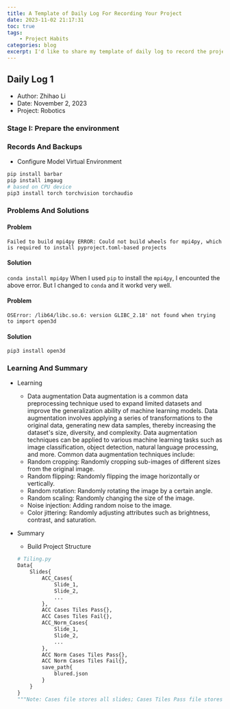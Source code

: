 ```yaml
---
title: A Template of Daily Log For Recording Your Project
date: 2023-11-02 21:17:31
toc: true
tags:
    - Project Habits
categories: blog
excerpt: I'd like to share my template of daily log to record the project with you.
---
```

## Daily Log 1

+ Author: Zhihao Li
+ Date: November 2, 2023
+ Project: Robotics

### Stage I: Prepare the environment

### Records And Backups

+ Configure Model Virtual Environment

```python
pip install barbar
pip install imgaug
# based on CPU device
pip3 install torch torchvision torchaudio
```

### Problems And Solutions

#### Problem

`Failed to build mpi4py ERROR: Could not build wheels for mpi4py, which is required to install pyproject.toml-based projects`

#### Solution

`conda install mpi4py`
When I used `pip` to install the `mpi4py`, I encounted the above error. But I changed to `conda` and it workd very well.

#### Problem

`OSError: /lib64/libc.so.6: version GLIBC_2.18' not found when trying to import open3d`

#### Solution

`pip3 install open3d`

### Learning And Summary

+ Learning

  + Data augmentation
    Data augmentation is a common data preprocessing technique used to expand limited datasets and improve the generalization ability of machine learning models. Data augmentation involves applying a series of transformations to the original data, generating new data samples, thereby increasing the dataset's size, diversity, and complexity.
    Data augmentation techniques can be applied to various machine learning tasks such as image classification, object detection, natural language processing, and more. Common data augmentation techniques include:
  + Random cropping: Randomly cropping sub-images of different sizes from the original image.
  + Random flipping: Randomly flipping the image horizontally or vertically.
  + Random rotation: Randomly rotating the image by a certain angle.
  + Random scaling: Randomly changing the size of the image.
  + Noise injection: Adding random noise to the image.
  + Color jittering: Randomly adjusting attributes such as brightness, contrast, and saturation.
+ Summary

  + Build Project Structure

  ```python
  # Tiling.py
  Data{
      Slides{
          ACC_Cases{
              Slide_1, 
              Slide_2,
              ...
          }, 
          ACC Cases Tiles Pass{}, 
          ACC Cases Tiles Fail{},
          ACC_Norm_Cases{
              Slide_1, 
              Slide_2, 
              ...
          }, 
          ACC Norm Cases Tiles Pass{}, 
          ACC Norm Cases Tiles Fail{},
          save_path{
              blured.json
          }
      }
  }
  """Note: Cases file stores all slides; Cases Tiles Pass file stores normal tiles of all sildes, Cases Tiles Fail file stores noise tiles of all sildes."""
  ```
